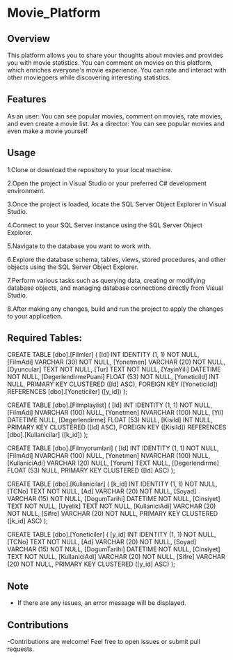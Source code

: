 # Movie_Platform
## Overview
This platform allows you to share your thoughts about movies and provides you with movie statistics.
You can comment on movies on this platform, which enriches everyone's movie experience. 
You can rate and interact with other moviegoers while discovering interesting statistics.
## Features
As an user:
You can see popular movies, comment on movies, rate movies, and even create a movie list.
As a director:
You can see popular movies and even make a movie yourself
## Usage

1.Clone or download the repository to your local machine.

2.Open the project in Visual Studio or your preferred C# development environment.

3.Once the project is loaded, locate the SQL Server Object Explorer in Visual Studio.

4.Connect to your SQL Server instance using the SQL Server Object Explorer.

5.Navigate to the database you want to work with.

6.Explore the database schema, tables, views, stored procedures, and other objects using the SQL Server Object Explorer.

7.Perform various tasks such as querying data, creating or modifying database objects, and managing database connections directly from Visual Studio.

8.After making any changes, build and run the project to apply the changes to your application.

## Required Tables:
CREATE TABLE [dbo].[Filmler] (
    [Id]                 INT          IDENTITY (1, 1) NOT NULL,
    [FilmAdi]            VARCHAR (30) NOT NULL,
    [Yonetmen]           VARCHAR (20) NOT NULL,
    [Oyuncular]          TEXT         NOT NULL,
    [Tur]                TEXT         NOT NULL,
    [YayinYili]          DATETIME     NOT NULL,
    [DegerlendirmePuani] FLOAT (53)   NOT NULL,
    [YoneticiId]         INT          NULL,
    PRIMARY KEY CLUSTERED ([Id] ASC),
    FOREIGN KEY ([YoneticiId]) REFERENCES [dbo].[Yoneticiler] ([y_id])
);

CREATE TABLE [dbo].[Filmplaylist] (
    [Id]            INT            IDENTITY (1, 1) NOT NULL,
    [FilmAdi]       NVARCHAR (100) NULL,
    [Yonetmen]      NVARCHAR (100) NULL,
    [Yil]           DATETIME       NULL,
    [Degerlendirme] FLOAT (53)     NULL,
    [KisiId]        INT            NULL,
    PRIMARY KEY CLUSTERED ([Id] ASC),
    FOREIGN KEY ([KisiId]) REFERENCES [dbo].[Kullanicilar] ([k_id])
);

CREATE TABLE [dbo].[Filmyorumlari] (
    [Id]            INT            IDENTITY (1, 1) NOT NULL,
    [FilmAdi]       NVARCHAR (100) NULL,
    [Yonetmen]      NVARCHAR (100) NULL,
    [KullaniciAdi]  VARCHAR (20)   NULL,
    [Yorum]         TEXT           NULL,
    [Degerlendirme] FLOAT (53)     NULL,
    PRIMARY KEY CLUSTERED ([Id] ASC)
);

CREATE TABLE [dbo].[Kullanicilar] (
    [k_id]         INT          IDENTITY (1, 1) NOT NULL,
    [TCNo]         TEXT         NOT NULL,
    [Ad]           VARCHAR (20) NOT NULL,
    [Soyad]        VARCHAR (15) NOT NULL,
    [DogumTarihi]  DATETIME     NOT NULL,
    [Cinsiyet]     TEXT         NOT NULL,
    [Uyelik]       TEXT         NOT NULL,
    [KullaniciAdi] VARCHAR (20) NOT NULL,
    [Sifre]        VARCHAR (20) NOT NULL,
    PRIMARY KEY CLUSTERED ([k_id] ASC)
);

CREATE TABLE [dbo].[Yoneticiler] (
    [y_id]         INT          IDENTITY (1, 1) NOT NULL,
    [TCNo]         TEXT         NOT NULL,
    [Ad]           VARCHAR (20) NOT NULL,
    [Soyad]        VARCHAR (15) NOT NULL,
    [DogumTarihi]  DATETIME     NOT NULL,
    [Cinsiyet]     TEXT         NOT NULL,
    [KullaniciAdi] VARCHAR (20) NOT NULL,
    [Sifre]        VARCHAR (20) NOT NULL,
    PRIMARY KEY CLUSTERED ([y_id] ASC)
);




## Note

- If there are any issues, an error message will be displayed.

## Contributions

-Contributions are welcome! Feel free to open issues or submit pull requests.
